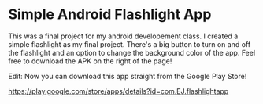 # Simple Android Flashlight App
This was a final project for my android developement class.
I created a simple flashlight as my final project.
There's a big button to turn on and off the flashlight and an option to change the background color of the app.
Feel free to download the APK on the right of the page!

Edit: Now you can download this app straight from the Google Play Store!

https://play.google.com/store/apps/details?id=com.EJ.flashlightapp
